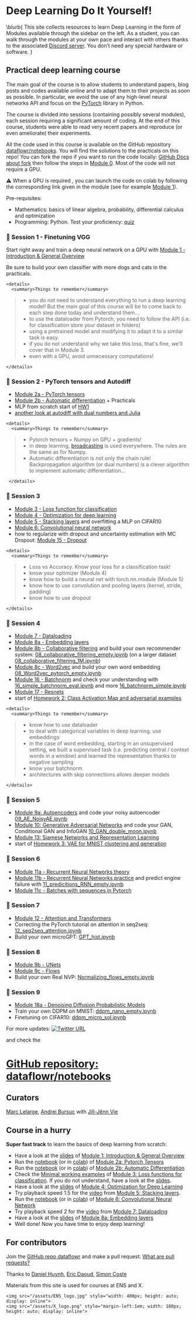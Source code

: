 # Deep Learning Do It Yourself!

\blurb{
    This site collects resources to learn Deep Learning in the form of
    Modules available through the sidebar on the left.
    As a student, you can walk through the modules at your own pace and
    interact with others thanks to the associated [Discord server](https://discord.gg/nZQ3fe3). You don’t need any special hardware or software.
}

## Practical deep learning course

The main goal of the course is to allow students to understand papers, blog posts and codes available online and to adapt them to their projects as soon as possible. In particular, we avoid the use of any high-level neural networks API and focus on the [PyTorch](https://pytorch.org/) library in Python.

The course is divided into sessions (containing possibly several modules), each session requiring a significant amount of coding. At the end of this course, students were able to read very recent papers and reproduce (or even ameliorate) their experiments. 

All the code used in this course is available on the GitHub repository [dataflowr/notebooks](https://github.com/dataflowr/notebooks). You will find the solutions to the practicals on this repo! You can fork the repo if you want to run the code locally: [GitHub Docs about fork](https://docs.github.com/en/get-started/quickstart/fork-a-repo) then follow the steps in [Module 0](./modules/0-sotfware-installation/). Most of the code will not require a GPU. 

:warning: When a GPU is required , you can launch the code on colab by following the corresponding link given in the module (see for example [Module 1](./modules/1-intro-general-overview/)).

Pre-requisites:

- Mathematics: basics of linear algebra, probability, differential calculus and optimization
- Programming: Python. Test your proficiency: [quiz](https://dataflowr.github.io/quiz/python.html)

### :sunflower: Session 1 - Finetuning VGG

Start right away and train a deep neural network on a GPU with [Module 1 - Introduction & General Overview](./modules/1-intro-general-overview/)

Be sure to build your own classifier with more dogs and cats in the practicals.
~~~
<details>
  <summary>Things to remember</summary>
~~~
> - you do not need to understand everything to run a deep learning model! But the main goal of this course will be to come back to each step done today and understand them...
> - to use the dataloader from Pytorch, you need to follow the API (i.e. for classification store your dataset in folders)
> - using a pretrained model and modifying it to adapt it to a similar task is easy. 
> - if you do not understand why we take this loss, that's fine, we'll cover that in Module 3.
> - even with a GPU, avoid unnecessary computations!
~~~
</details>
~~~

### :sunflower: Session 2 - PyTorch tensors and Autodiff

- [Module 2a - PyTorch tensors](https://dataflowr.github.io/website/modules/2a-pytorch-tensors/)
- [Module 2b - Automatic differentiation](https://dataflowr.github.io/website/modules/2b-automatic-differentiation/) + Practicals
- MLP from scratch start of [HW1](https://dataflowr.github.io/website/homework/1-mlp-from-scratch/) 
- [another look at autodiff with dual numbers and Julia](https://github.com/dataflowr/notebooks/blob/master/Module2/AD_with_dual_numbers_Julia.ipynb)
~~~
<details>
  <summary>Things to remember</summary>
~~~
>- Pytorch tensors = Numpy on GPU + gradients!
>- in deep learning, [broadcasting](https://numpy.org/doc/stable/user/basics.broadcasting.html) is used everywhere. The rules are the same as for Numpy.
>- Automatic differentiation is not only the chain rule! Backpropagation algorithm (or dual numbers) is a clever algorithm to implement automatic differentiation...
~~~
 </details>
~~~
### :sunflower: Session 3
- [Module 3 - Loss function for classification](https://dataflowr.github.io/website/modules/3-loss-functions-for-classification/) 
- [Module 4 - Optimization for deep learning](https://dataflowr.github.io/website/modules/4-optimization-for-deep-learning/)
- [Module 5 - Stacking layers](https://dataflowr.github.io/website/modules/5-stacking-layers/) and overfitting a MLP on CIFAR10
- [Module 6: Convolutional neural network](https://dataflowr.github.io/website/modules/6-convolutional-neural-network/)
- how to regularize with dropout and uncertainty estimation with MC Dropout: [Module 15 - Dropout](https://dataflowr.github.io/website/modules/15-dropout/)
~~~
<details>
  <summary>Things to remember</summary>
~~~
>- Loss vs Accuracy. Know your loss for a classification task!
>- know your optimizer (Module 4)
>- know how to build a neural net with torch.nn.module (Module 5)
>- know how to use convolution and pooling layers (kernel, stride, padding)
>- know how to use dropout 
~~~
</details>
~~~
### :sunflower: Session 4
- [Module 7 - Dataloading](https://dataflowr.github.io/website/modules/7-dataloading/)
- [Module 8a - Embedding layers](https://dataflowr.github.io/website/modules/8a-embedding-layers/)
- [Module 8b - Collaborative filtering](https://dataflowr.github.io/website/modules/8b-collaborative-filtering/) and build your own recommender system: [08\_collaborative\_filtering\_empty.ipynb](https://github.com/dataflowr/notebooks/blob/master/Module8/08_collaborative_filtering_empty.ipynb) (on a larger dataset [08\_collaborative\_filtering\_1M.ipynb](https://github.com/dataflowr/notebooks/blob/master/Module8/08_collaborative_filtering_1M.ipynb))
- [Module 8c - Word2vec](https://dataflowr.github.io/website/modules/8c-word2vec/) and build your own word embedding [08\_Word2vec\_pytorch\_empty.ipynb](https://github.com/dataflowr/notebooks/blob/master/Module8/08_Word2vec_pytorch_empty.ipynb)
- [Module 16 - Batchnorm](https://dataflowr.github.io/website/modules/16-batchnorm/) and check your understanding with [16\_simple\_batchnorm\_eval.ipynb](https://github.com/dataflowr/notebooks/blob/master/Module16/16_simple_batchnorm_eval.ipynb) and more [16\_batchnorm\_simple.ipynb](https://github.com/dataflowr/notebooks/blob/master/Module16/16_batchnorm_simple.ipynb)
- [Module 17 - Resnets](https://dataflowr.github.io/website/modules/17-resnets/)
- start of [Homework 2: Class Activation Map and adversarial examples](https://dataflowr.github.io/website/homework/2-CAM-adversarial/)
~~~
<details>
  <summary>Things to remember</summary>
~~~
> - know how to use dataloader
> - to deal with categorical variables in deep learning, use embeddings
> - in the case of word embedding, starting in an unsupervised setting, we built a supervised task (i.e. predicting central / context words in a window) and learned the representation thanks to negative sampling
> - know your batchnorm
> - architectures with skip connections allows deeper models
~~~
</details>
~~~
### :sunflower: Session 5
- [Module 9a: Autoencoders](https://dataflowr.github.io/website/modules/9a-autoencoders/) and code your noisy autoencoder [09\_AE\_NoisyAE.ipynb](https://github.com/dataflowr/notebooks/blob/master/Module9/09_AE_NoisyAE.ipynb)
- [Module 10: Generative Adversarial Networks]() and code your GAN, Conditional GAN and InfoGAN [10\_GAN\_double\_moon.ipynb](https://github.com/dataflowr/notebooks/blob/master/Module10/10_GAN_double_moon.ipynb)
- [Module 13: Siamese Networks and Representation Learning](https://dataflowr.github.io/website/modules/13-siamese/)
- start of [Homework 3: VAE for MNIST clustering and generation](https://dataflowr.github.io/website/homework/3-VAE/)
### :sunflower: Session 6
- [Module 11a - Recurrent Neural Networks theory](https://dataflowr.github.io/website/modules/11a-recurrent-neural-networks-theory/)
- [Module 11b - Recurrent Neural Networks practice](https://dataflowr.github.io/website/modules/11b-recurrent-neural-networks-practice/) and predict engine failure with [11\_predicitions\_RNN\_empty.ipynb](https://github.com/dataflowr/notebooks/blob/master/Module11/11_predicitions_RNN_empty.ipynb)
- [Module 11c - Batches with sequences in Pytorch](https://dataflowr.github.io/website/modules/11c-batches-with-sequences/)

### :sunflower: Session 7
- [Module 12 - Attention and Transformers](https://dataflowr.github.io/website/modules/12-attention/)
- Correcting the PyTorch tutorial on attention in seq2seq: [12\_seq2seq\_attention.ipynb](https://github.com/dataflowr/notebooks/blob/master/Module12/12_seq2seq_attention.ipynb)
- Build your own microGPT: [GPT\_hist.ipynb](https://github.com/dataflowr/notebooks/blob/master/Module12/GPT_hist.ipynb)

### :sunflower: Session 8
- [Module 9b - UNets](https://dataflowr.github.io/website/modules/9b-unet/)
- [Module 9c - Flows](https://dataflowr.github.io/website/modules/9c-flows/)
- Build your own Real NVP: [Normalizing\_flows\_empty.ipynb](https://github.com/dataflowr/notebooks/blob/master/Module9/Normalizing_flows_empty.ipynb)
### :sunflower: Session 9
- [Module 18a - Denoising Diffusion Probabilistic Models](https://dataflowr.github.io/website/modules/18a-diffusion/)
- Train your own DDPM on MNIST: [ddpm\_nano\_empty.ipynb](https://github.com/dataflowr/notebooks/blob/master/Module18/ddpm_nano_empty.ipynb)
- Finetuning on CIFAR10: [ddpm\_micro\_sol.ipynb](https://github.com/dataflowr/notebooks/blob/master/Module18/ddpm_micro_sol.ipynb)

For more updates: [![Twitter URL](https://img.shields.io/twitter/url/https/twitter.com/marc_lelarge.svg?style=social&label=Follow%20%40marc_lelarge)](https://twitter.com/marc_lelarge) 

and check the 
# [GitHub repository: dataflowr/notebooks](https://github.com/dataflowr/notebooks)
## Curators

[Marc Lelarge](https://www.di.ens.fr/~lelarge/),  [Andrei Bursuc](https://abursuc.github.io/) with [Jill-Jênn Vie](https://jill-jenn.net/)

## Course in a hurry


**Super fast track** to learn the basics of deep learning from scratch:
- Have a look at the [slides](https://dataflowr.github.io/slides/module1.html) of [Module 1: Introduction & General Overview](./modules/1-intro-general-overview)
- Run the [notebook](https://github.com/dataflowr/notebooks/blob/master/Module2/02a_basics.ipynb) (or in [colab](https://colab.research.google.com/github/dataflowr/notebooks/blob/master/Module2/02a_basics.ipynb)) of [Module 2a: Pytorch Tensors](./modules/2a-pytorch-tensors)
- Run the [notebook](https://github.com/dataflowr/notebooks/blob/master/Module2/02b_linear_reg.ipynb) (or in [colab](https://colab.research.google.com/github/dataflowr/notebooks/blob/master/Module2/02b_linear_reg.ipynb)) of [Module 2b: Automatic Differentiation](./modules/2b-automatic-differentiation)
- Check the [Minimal working examples](./modules/3-loss-functions-for-classification/#minimal_working_examples) of [Module 3: Loss functions for classification](./modules/3-loss-functions-for-classification). If you do not understand, have a look at the [slides](https://dataflowr.github.io/slides/module3.html).
- Have a look at the [slides](https://dataflowr.github.io/slides/module4.html) of [Module 4: Optimization for Deep Learning](./modules/4-optimization-for-deep-learning)
- Try playback speed 1.5 for the [video](https://youtu.be/OiyZXdnLHcI?t=149) from [Module 5: Stacking layers](./modules/5-stacking-layers).
- Run the [notebook](https://github.com/dataflowr/notebooks/blob/master/Module6/06_convolution_digit_recognizer.ipynb) (or in [colab](https://colab.research.google.com/github/dataflowr/notebooks/blob/master/Module6/06_convolution_digit_recognizer.ipynb)) of [Module 6: Convolutional Neural Network](./modules/6-convolutional-neural-network)
- Try playback speed 2 for the [video](https://youtu.be/vm-ZusIUkiY?t=133) from [Module 7: Dataloading](./modules/7-dataloading)
- Have a look at the [slides](https://dataflowr.github.io/slides/module8a.html) of [Module 8a: Embedding layers](./modules/8a-embedding-layers)
- Well done! Now you have time to enjoy deep learning!

<!-- ### Annotation tool

- [hypothes.is](https://hypothes.is/groups/EzzjE8gb/deep-learning-ens-2020) allows you to annotate this website and the web in general. You'll find some hints for the practicals here!
-->


## For contributors

Join the [GitHub repo dataflowr](https://github.com/dataflowr) and make a pull request. [What are pull requests?](https://yangsu.github.io/pull-request-tutorial/)

Thanks to [Daniel Huynh](https://github.com/dhuynh95), [Eric Daoud](https://github.com/ericdaat), [Simon Coste](https://github.com/SimonCoste)
<!-- to be updated
## Modules

- [Module 0: Software installation](./modules/0-sotfware-installation)
- [Module 1: Introduction & General Overview](./modules/1-intro-general-overview)
- [Module 2a: Pytorch Tensors](./modules/2a-pytorch-tensors)
- [Module 2b: Automatic Differentiation](./modules/2b-automatic-differentiation)
- [Module 3: Loss functions for classification](./modules/3-loss-functions-for-classification)
- [Module 4: Optimization for Deep Learning](./modules/4-optimization-for-deep-learning)
- [Module 5: Stacking layers](./modules/5-stacking-layers)
- [Module 6: Convolutional Neural Network](./modules/6-convolutional-neural-network)
- [Module 7a: Embedding layers and dataloaders](./modules/7a-embedding-layers-dataloaders)
- [Module 7b: Collaborative Filtering](./modules/7b-collaborative-filtering)
- [Modules 8: Autoencoders](./modules/8-autoencoders)
- [Module 9: Generative Adversarial Networks](./modules/9-generative-adversarial-networks)
- [Module 10a: Recurrent Neural Networks theory](./modules/10a-recurrent-neural-networks-theory)
- [Module 10b: Recurrent Neural Networks practice](./modules/10b-recurrent-neural-networks-practice)
-->


Materials from this site is used for courses at ENS and X. 

~~~
<img src="/assets/ENS_logo.jpg" style="width: 400px; height: auto; display: inline">
<img src="/assets/X_logo.png" style="margin-left:1em; width: 180px; height: auto; display: inline">
~~~
